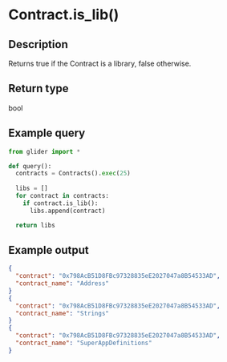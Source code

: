 # Contract.is\_lib()

## Description

Returns true if the Contract is a library, false otherwise.

## Return type

bool

## Example query

```python
from glider import *

def query():
  contracts = Contracts().exec(25)
  
  libs = []
  for contract in contracts:
    if contract.is_lib():
      libs.append(contract)

  return libs
```

## Example output

```json
{
  "contract": "0x798AcB51D8FBc97328835eE2027047a8B54533AD",
  "contract_name": "Address"
}
{
  "contract": "0x798AcB51D8FBc97328835eE2027047a8B54533AD",
  "contract_name": "Strings"
}
{
  "contract": "0x798AcB51D8FBc97328835eE2027047a8B54533AD",
  "contract_name": "SuperAppDefinitions"
}
```
